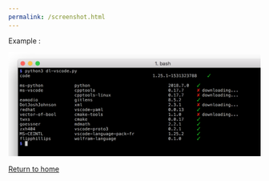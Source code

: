 ```yaml
---
permalink: /screenshot.html
---
```

Example :

![screenshot](screenshot.png)

[Return to home](https://rene-d.github.io/vscode-dl/)